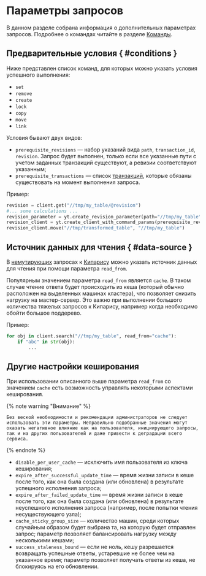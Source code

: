 # Параметры запросов

В данном разделе собрана информация о дополнительных параметрах запросов. Подробнее о командах читайте в разделе [Команды](../../api/commands.md).

## Предварительные условия { #conditions }

Ниже представлен список команд, для которых можно указать условия успешного выполнения:

- `set`
- `remove`
- `create`
- `lock`
- `copy`
- `move`
- `link`

Условия бывают двух видов:

- `prerequisite_revisions` — набор указаний вида `path`, `transaction_id`, `revision`. Запрос будет выполнен, только если все указанные пути с учетом заданных транзакций существуют, а ревизии соответствуют указанным;
- `prerequisite_transactions` — список [транзакций](../../user-guide/storage/transactions.md), которые обязаны существовать на момент выполнения запроса.

Пример:

```python
revision = client.get("//tmp/my_table/@revision")
#... some calculations ...
revision_parameter = yt.create_revision_parameter(path="//tmp/my_table", revision=revision)
revision_client = yt.create_client_with_command_params(prerequisite_revisions=[revision_parameter])
revision_client.move("//tmp/transformed_table", "//tmp/my_table")
```

## Источник данных для чтения { #data-source }

В [немутирующих](../../api/commands.md#concepts) запросах к [Кипарису](../../user-guide/storage/cypress.md) можно указать источник данных для чтения при помощи параметра `read_from`.

Популярным значением параметра `read_from` является `cache`.  В таком случае чтение ответа будет происходить из кеша (который обычно расположен на выделенных машинах кластера), что позволяет снизить нагрузку на мастер-сервер. Это важно при выполнении большого количества тяжелых запросов к Кипарису, например когда необходимо обойти большое поддерево.

Пример:

```python
for obj in client.search("//tmp/my_table", read_from="cache"):
    if "abc" in str(obj):
        ...
```

## Другие настройки кеширования

При использовании описанного выше параметра `read_from` со значением `cache` есть возможность управлять некоторыми аспектами кеширования.

  {% note warning "Внимание" %}

    Без веской необходимости и рекомендации администраторов не следует использовать эти параметры. Неправильно подобранные значения могут оказать негативное влияние как на пользователя, инициирующего запросы, так и на других пользователей и даже привести к деградации всего сервиса.

  {% endnote %}

- `disable_per_user_cache` — исключить имя пользователя из ключа кеширования;
- `expire_after_successful_update_time` — время жизни записи в кеше после того, как она была создана (или обновлена) в результате успешного исполнения запроса;
- `expire_after_failed_update_time` — время жизни записи в кеше после того, как она была создана (или обновлена) в результате неуспешного исполнения запроса (например, после попытки чтения несуществующего узла);
- `cache_sticky_group_size` — количество машин, среди которых случайным образом будет выбрана та, на которую будет отправлен запрос; параметр позволяет балансировать нагрузку между несколькими кешами;
- `success_staleness_bound` — если не ноль, кешу разрешается возвращать успешные ответы, устаревшие не более чем на указанное время; параметр позволяет получать ответы из кеша, не блокируясь на его обновлении.

